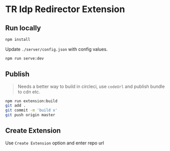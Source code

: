 # TR Idp Redirector Extension

## Run locally

```bash
npm install
```

Update `./server/config.json` with config values.

```bash
npm run serve:dev
```

## Publish

> Needs a better way to build in circleci, use `codeUrl` and publish bundle to cdn etc.

```bash
npm run extension:build
git add .
git commit -m 'build x'
git push origin master
```

## Create Extension

Use `Create Extension` option and enter repo url

